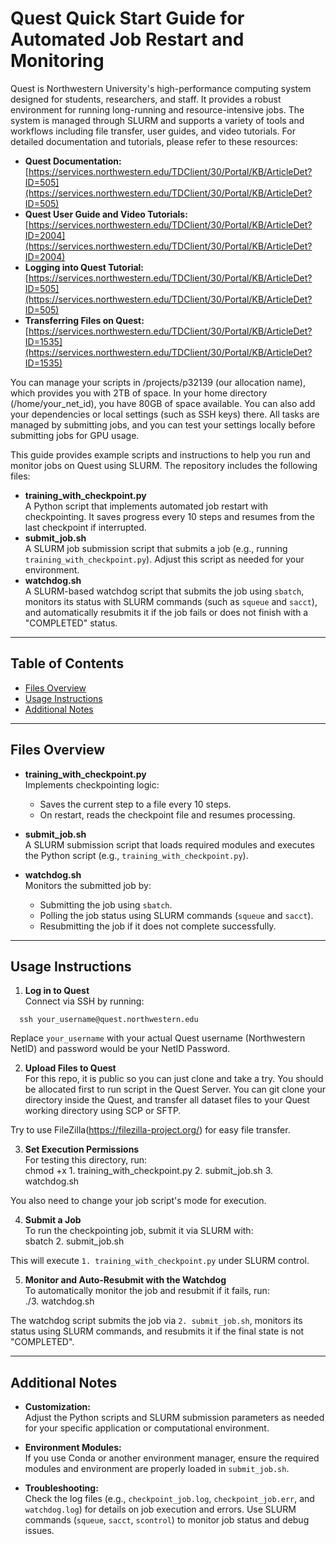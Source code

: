 # Quest Quick Start Guide for Automated Job Restart and Monitoring

Quest is Northwestern University's high-performance computing system designed for students, researchers, and staff. It provides a robust environment for running long-running and resource-intensive jobs. The system is managed through SLURM and supports a variety of tools and workflows including file transfer, user guides, and video tutorials. For detailed documentation and tutorials, please refer to these resources:

- **Quest Documentation:** [https://services.northwestern.edu/TDClient/30/Portal/KB/ArticleDet?ID=505](https://services.northwestern.edu/TDClient/30/Portal/KB/ArticleDet?ID=505)
- **Quest User Guide and Video Tutorials:** [https://services.northwestern.edu/TDClient/30/Portal/KB/ArticleDet?ID=2004](https://services.northwestern.edu/TDClient/30/Portal/KB/ArticleDet?ID=2004)
- **Logging into Quest Tutorial:** [https://services.northwestern.edu/TDClient/30/Portal/KB/ArticleDet?ID=505](https://services.northwestern.edu/TDClient/30/Portal/KB/ArticleDet?ID=505)
- **Transferring Files on Quest:** [https://services.northwestern.edu/TDClient/30/Portal/KB/ArticleDet?ID=1535](https://services.northwestern.edu/TDClient/30/Portal/KB/ArticleDet?ID=1535)

You can manage your scripts in /projects/p32139 (our allocation name), which provides you with 2TB of space. In your home directory (/home/your_net_id), you have 80GB of space available. You can also add your dependencies or local settings (such as SSH keys) there. All tasks are managed by submitting jobs, and you can test your settings locally before submitting jobs for GPU usage.

This guide provides example scripts and instructions to help you run and monitor jobs on Quest using SLURM. The repository includes the following files:

- **training_with_checkpoint.py**  
  A Python script that implements automated job restart with checkpointing. It saves progress every 10 steps and resumes from the last checkpoint if interrupted.
- **submit_job.sh**  
  A SLURM job submission script that submits a job (e.g., running `training_with_checkpoint.py`). Adjust this script as needed for your environment.
- **watchdog.sh**  
  A SLURM-based watchdog script that submits the job using `sbatch`, monitors its status with SLURM commands (such as `squeue` and `sacct`), and automatically resubmits it if the job fails or does not finish with a "COMPLETED" status.

---

## Table of Contents

- [Files Overview](#files-overview)
- [Usage Instructions](#usage-instructions)
- [Additional Notes](#additional-notes)

---

## Files Overview

- **training_with_checkpoint.py**  
  Implements checkpointing logic:
  - Saves the current step to a file every 10 steps.
  - On restart, reads the checkpoint file and resumes processing.

- **submit_job.sh**  
  A SLURM submission script that loads required modules and executes the Python script (e.g., `training_with_checkpoint.py`).

- **watchdog.sh**  
  Monitors the submitted job by:
  - Submitting the job using `sbatch`.
  - Polling the job status using SLURM commands (`squeue` and `sacct`).
  - Resubmitting the job if it does not complete successfully.

---

## Usage Instructions

1. **Log in to Quest**  
   Connect via SSH by running:  
  ```
    ssh your_username@quest.northwestern.edu
  ```

Replace `your_username` with your actual Quest username (Northwestern NetID) and password would be your NetID Password.

2. **Upload Files to Quest**  
For this repo, it is public so you can just clone and take a try. You should be allocated first to run script in the Quest Server. 
You can git clone your directory inside the Quest, and transfer all dataset files to your Quest working directory using SCP or SFTP.

Try to use FileZilla(https://filezilla-project.org/) for easy file transfer. 

3. **Set Execution Permissions**  
For testing this directory, run:  
chmod +x 1. training_with_checkpoint.py 2. submit_job.sh 3. watchdog.sh

You also need to change your job script's mode for execution.

4. **Submit a Job**  
To run the checkpointing job, submit it via SLURM with:  
sbatch 2. submit_job.sh

This will execute `1. training_with_checkpoint.py` under SLURM control.

5. **Monitor and Auto-Resubmit with the Watchdog**  
To automatically monitor the job and resubmit if it fails, run:  
./3. watchdog.sh

The watchdog script submits the job via `2. submit_job.sh`, monitors its status using SLURM commands, and resubmits it if the final state is not "COMPLETED".

---

## Additional Notes

- **Customization:**  
Adjust the Python scripts and SLURM submission parameters as needed for your specific application or computational environment.

- **Environment Modules:**  
If you use Conda or another environment manager, ensure the required modules and environment are properly loaded in `submit_job.sh`.

- **Troubleshooting:**  
Check the log files (e.g., `checkpoint_job.log`, `checkpoint_job.err`, and `watchdog.log`) for details on job execution and errors. Use SLURM commands (`squeue`, `sacct`, `scontrol`) to monitor job status and debug issues.
